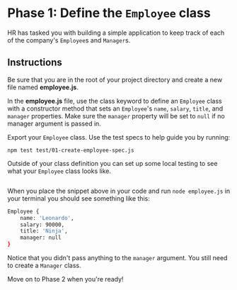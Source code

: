 # Phase 1: Define the `Employee` class

HR has tasked you with building a simple application to keep track of each of
the company's `Employee`s and `Manager`s.

## Instructions

Be sure that you are in the root of your project directory and create a new
file named __employee.js__.

In the __employee.js__ file, use the class keyword to define an `Employee`
class with a constructor method that sets an `Employee`'s `name`, `salary`,
`title`, and `manager` properties. Make sure the `manager` property will be set
to `null` if no manager argument is passed in.

Export your `Employee` class. Use the test specs to help guide you by running:
```
npm test test/01-create-employee-spec.js
```

Outside of your class definition you can set up some local testing to see what
your `Employee` class looks like.

```js

```


When you place the snippet above in your code and run `node employee.js` in
your terminal you should see something like this:

```bash
Employee {
    name: 'Leonardo',
    salary: 90000,
    title: 'Ninja',
    manager: null
}
```

Notice that you didn't pass anything to the `manager` argument. You still need
to create a `Manager` class.

Move on to Phase 2 when you're ready!
